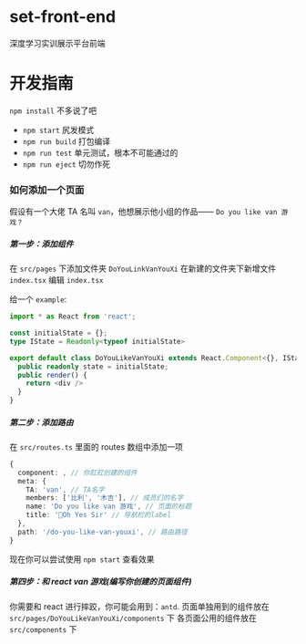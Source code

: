 # set-front-end
深度学习实训展示平台前端

# 开发指南
`npm install` 不多说了吧

- `npm start` 尻发模式
- `npm run build` 打包编译
- `npm run test` 单元测试，根本不可能通过的
- `npm run eject` 切勿作死

### 如何添加一个页面

假设有一个大佬 TA 名叫 `van`，他想展示他小组的作品—— `Do you like van 游戏？`

##### 第一步：添加组件
在 `src/pages` 下添加文件夹 `DoYouLinkVanYouXi`
在新建的文件夹下新增文件 `index.tsx`
编辑 `index.tsx`

给一个 `example`:

```typescript
import * as React from 'react';

const initialState = {};
type IState = Readonly<typeof initialState>

export default class DoYouLikeVanYouXi extends React.Component<{}, IState> {
  public readonly state = initialState;
  public render() {
    return <div />
  }
}
```

##### 第二步：添加路由
在 `src/routes.ts` 里面的 routes 数组中添加一项
```typescript
{
  component: , // 你肛肛创建的组件
  meta: {
    TA: 'van', // TA名字
    members: ['比利', '木吉'], // 成员们的名字
    name: 'Do you like van 游戏', // 页面的标题
    title: 'Oh Yes Sir' // 导航栏的label
  },
  path: '/do-you-like-van-youxi', // 路由路径
}
```

现在你可以尝试使用 `npm start` 查看效果

##### 第四步：和 react van 游戏(编写你创建的页面组件)
你需要和 react 进行摔跤，你可能会用到：`antd`.
页面单独用到的组件放在 `src/pages/DoYouLikeVanYouXi/components` 下
各页面公用的组件放在 `src/components` 下
